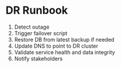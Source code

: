 # DR Runbook

1. Detect outage
2. Trigger failover script
3. Restore DB from latest backup if needed
4. Update DNS to point to DR cluster
5. Validate service health and data integrity
6. Notify stakeholders
